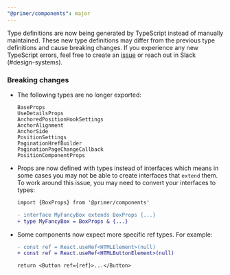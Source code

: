 ```yaml
---
"@primer/components": major
---
```


Type definitions are now being generated by TypeScript instead of manually maintained. These new type definitions may differ from the previous type definitions and cause breaking changes. If you experience any new TypeScript errors, feel free to create an [issue](https://github.com/primer/components/issues) or reach out in Slack (#design-systems).

### Breaking changes

* The following types are no longer exported:

   ```
   BaseProps
   UseDetailsProps
   AnchoredPositionHookSettings
   AnchorAlignment 
   AnchorSide
   PositionSettings
   PaginationHrefBuilder
   PaginationPageChangeCallback 
   PositionComponentProps
   ```

* Props are now defined with types instead of interfaces which means in some cases you may not be able to create interfaces that `extend` them. To work around this issue, you may need to convert your interfaces to types:

  ```diff
  import {BoxProps} from '@primer/components'
  
  - interface MyFancyBox extends BoxProps {...}
  + type MyFancyBox = BoxProps & {...}
  ```
  
* Some components now expect more specific ref types. For example:
  
  ```diff
  - const ref = React.useRef<HTMLElement>(null)
  + const ref = React.useRef<HTMLButtonElement>(null)
  
  return <Button ref={ref}>...</Button>
  ```
